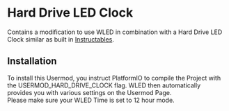 # Hard Drive LED Clock

Contains a modification to use WLED in combination with a Hard Drive LED Clock similar as built in [Instructables](https://www.instructables.com/Hard-Drive-NeoPixel-3D-Printed-Clock/).

## Installation 

To install this Usermod, you instruct PlatformIO to compile the Project with the USERMOD_HARD_DRIVE_CLOCK flag.
WLED then automatically provides you with various settings on the Usermod Page.    
Please make sure your WLED Time is set to 12 hour mode.
